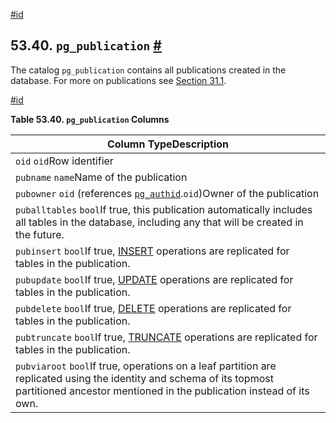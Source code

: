 [#id](#CATALOG-PG-PUBLICATION)

## 53.40. `pg_publication` [#](#CATALOG-PG-PUBLICATION)



The catalog `pg_publication` contains all publications created in the database. For more on publications see [Section 31.1](logical-replication-publication).

[#id](#id-1.10.4.42.4)

**Table 53.40. `pg_publication` Columns**

| Column TypeDescription                                                                                                                                                                       |
| -------------------------------------------------------------------------------------------------------------------------------------------------------------------------------------------- |
| `oid` `oid`Row identifier                                                                                                                                                                    |
| `pubname` `name`Name of the publication                                                                                                                                                      |
| `pubowner` `oid` (references [`pg_authid`](catalog-pg-authid).`oid`)Owner of the publication                                                                                            |
| `puballtables` `bool`If true, this publication automatically includes all tables in the database, including any that will be created in the future.                                          |
| `pubinsert` `bool`If true, [INSERT](sql-insert) operations are replicated for tables in the publication.                                                                                |
| `pubupdate` `bool`If true, [UPDATE](sql-update) operations are replicated for tables in the publication.                                                                                |
| `pubdelete` `bool`If true, [DELETE](sql-delete) operations are replicated for tables in the publication.                                                                                |
| `pubtruncate` `bool`If true, [TRUNCATE](sql-truncate) operations are replicated for tables in the publication.                                                                          |
| `pubviaroot` `bool`If true, operations on a leaf partition are replicated using the identity and schema of its topmost partitioned ancestor mentioned in the publication instead of its own. |